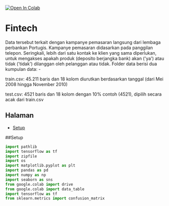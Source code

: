 [![Open In Colab](https://colab.research.google.com/assets/colab-badge.svg)](https://colab.research.google.com/github/gigihsantoso/prediksi-berlangganan-deposito-berjangka-deeplearning/blob/main/Deep_Learning_Fintech.ipynb)

# Fintech

Data tersebut terkait dengan kampanye pemasaran langsung dari lembaga perbankan Portugis. Kampanye pemasaran didasarkan pada panggilan telepon. Seringkali, lebih dari satu kontak ke klien yang sama diperlukan, untuk mengakses apakah produk (deposito berjangka bank) akan ('ya') atau tidak ('tidak') dilanggan oleh pelanggan atau tidak. Folder data berisi dua kumpulan data: -

train.csv: 45.211 baris dan 18 kolom diurutkan berdasarkan tanggal (dari Mei 2008 hingga November 2010)

test.csv: 4521 baris dan 18 kolom dengan 10% contoh (4521), dipilih secara acak dari train.csv


## Halaman 
 - [Setup](#Setup)
 
##Setup
  ```python
  import pathlib
  import tensorflow as tf
  import zipfile
  import os
  import matplotlib.pyplot as plt
  import pandas as pd
  import numpy as np
  import seaborn as sns
  from google.colab import drive
  from google.colab import data_table
  import tensorflow as tf
  from sklearn.metrics import confusion_matrix
  ```
